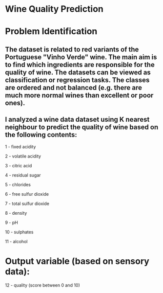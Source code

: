 # Wine Quality Prediction

# Problem Identification

## The dataset is related to red variants of the Portuguese "Vinho Verde" wine. The main aim is to find which ingredients are responsible for the quality of wine. The datasets can be viewed as classification or regression tasks. The classes are ordered and not balanced (e.g. there are much more normal wines than excellent or poor ones).

## I analyzed a wine data dataset using K nearest neighbour to predict the quality of wine based on the following contents:

1 - fixed acidity

2 - volatile acidity

3 - citric acid

4 - residual sugar

5 - chlorides

6 - free sulfur dioxide

7 - total sulfur dioxide

8 - density

9 - pH

10 - sulphates

11 - alcohol

# Output variable (based on sensory data):

12 - quality (score between 0 and 10)


